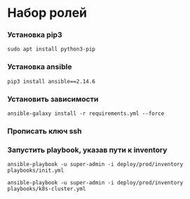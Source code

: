 # Набор ролей
### Установка pip3
```
sudo apt install python3-pip
```
### Установка ansible
```
pip3 install ansible==2.14.6
```
### Установить зависимости
```
ansible-galaxy install -r requirements.yml --force
```
### Прописать ключ ssh
### Запустить playbook, указав пути к inventory
```
ansible-playbook -u super-admin -i deploy/prod/inventory playbooks/init.yml
```
```
ansible-playbook -u super-admin -i deploy/prod/inventory playbooks/k8s-cluster.yml
```